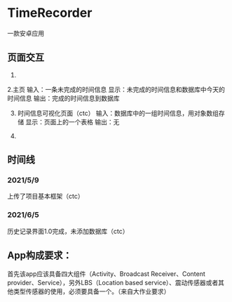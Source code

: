 # TimeRecorder
一款安卓应用

## 页面交互

1.

2.主页
输入：一条未完成的时间信息
显示：未完成的时间信息和数据库中今天的时间信息
输出：完成的时间信息到数据库

3. 时间信息可视化页面（ctc）
输入：数据库中的一组时间信息，用对象数组存储
显示：页面上的一个表格
输出：无

4. 

## 时间线
### 2021/5/9
上传了项目基本框架（ctc）

### 2021/6/5
历史记录界面1.0完成，未添加数据库（ctc）

## App构成要求：
首先该app应该具备四大组件（Activity、Broadcast Receiver、Content provider、Service），另外LBS（Location based service）、震动传感器或者其他类型传感器的使用，必须要具备一个。（来自大作业要求）

